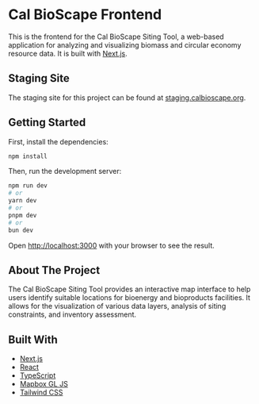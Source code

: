 # Cal BioScape Frontend

This is the frontend for the Cal BioScape Siting Tool, a web-based application for analyzing and visualizing biomass and circular economy resource data. It is built with [Next.js](https://nextjs.org).

## Staging Site

The staging site for this project can be found at [staging.calbioscape.org](https://staging.calbioscape.org).

## Getting Started

First, install the dependencies:
```bash
npm install
```

Then, run the development server:

```bash
npm run dev
# or
yarn dev
# or
pnpm dev
# or
bun dev
```

Open [http://localhost:3000](http://localhost:3000) with your browser to see the result.

## About The Project

The Cal BioScape Siting Tool provides an interactive map interface to help users identify suitable locations for bioenergy and bioproducts facilities. It allows for the visualization of various data layers, analysis of siting constraints, and inventory assessment.

## Built With

*   [Next.js](https://nextjs.org/)
*   [React](https://reactjs.org/)
*   [TypeScript](https://www.typescriptlang.org/)
*   [Mapbox GL JS](https://docs.mapbox.com/mapbox-gl-js/api/)
*   [Tailwind CSS](https://tailwindcss.com/)
